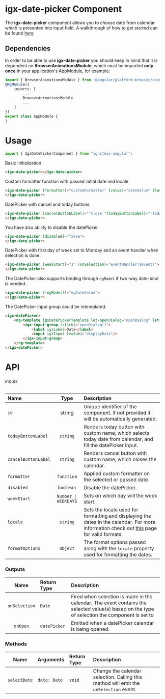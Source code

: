 # igx-date-picker Component

The **igx-date-picker** component allows you to choose date from calendar
which is presented into input field.
A walkthrough of how to get started can be found [here](https://www.infragistics.com/products/ignite-ui-angular/angular/components/date_picker.html)

## Dependencies
In order to be able to use **igx-date-picker** you should keep in mind that it is dependent on **BrowserAnimationsModule**,
which must be imported **only once** in your application's AppModule, for example:
```typescript
import { BrowserAnimationsModule } from '@angular/platform-browser/animations';
@NgModule({
	imports: [
		...
        BrowserAnimationsModule
        ...
	]
})
export class AppModule {
}
```

# Usage
```typescript
import { IgxDatePickerComponent } from "igniteui-angular";
```

Basic initialization
```html
<igx-date-picker></igx-date-picker>
```
Custom formatter function with passed initial date and locale.
```html
<igx-date-picker [formatter]="customFormatter" [value]="dateValue" [locale]="'en-US'">
</igx-date-picker>
```

DatePicker with cancel and today buttons
```html
<igx-date-picker [cancelButtonLabel]="'Close'"[todayButtonLabel]="'Today'">
</igx-date-picker>
```

You have also ability to disable the datePicker
```html
<igx-date-picker [disabled]="false">
</igx-date-picker>
```

DatePicker with first day of week set to Monday and an event handler when selection is done.
```html
<igx-date-picker [weekStart]="1" (onSelection)="eventHandler($event)">
</igx-date-picker>
```

The DatePicker also supports binding through `ngModel` if two-way date-bind is needed.
```html
<igx-date-picker [(ngModel)]="myDateValue">
</igx-date-picker>
```

The DatePicker input group could be retemplated.
```html
<igx-datePicker>
    <ng-template igxDatePickerTemplate let-openDialog="openDialog" let-value="value" let-displayData="displayData">
        <igx-input-group (click)="openDialog()">
            <label igxLabel>Date</label>
            <input igxInput [value]="displayData"/>
        </igx-input-group>
    </ng-template>
</igx-datePicker>
```

# API

###### Inputs
| Name   |      Type      |  Description |
|:----------|:-------------:|:------|
| `id` | string | Unique identifier of the component. If not provided it will be automatically generated.|
| `todayBottonLabel` | `string` | Renders today button with custom name, which selects today date from calendar, and fill the datePicker input. |
| `cancelButtonLabel` | `string` | Renders cancel button with custom name, which closes the calendar. |
| `formatter` | `function` | Applied custom formatter on the selected or passed date. |
| `disabled` | `boolean` | Disable the datePicker. |
| `weekStart`| `Number \| WEEKDAYS` | Sets on which day will the week start. |
| `locale` | `string` | Sets the locale used for formatting and displaying the dates in the calendar. For more information check out [this](https://developer.mozilla.org/en-US/docs/Web/JavaScript/Reference/Global_Objects/Intl) page for valid formats. |
| `formatOptions` | `Object` | The format options passed along with the `locale` property used for formatting the dates. |

### Outputs
| Name | Return Type | Description |
|:--:|:---|:---|
| `onSelection` | `Date` | Fired when selection is made in the calendar. The event contains the selected value(s) based on the type of selection the component is set to |
| `onOpen`  | `datePicker` | Emitted when a datePicker calendar is being opened.  |

### Methods
| Name   | Arguments | Return Type | Description |
|:----------:|:------|:------|:------|
| `selectDate` | `date: Date` | `void` | Change the calendar selection. Calling this method will emit the `onSelection` event. |
